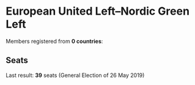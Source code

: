 # European United Left–Nordic Green Left

Members registered from **0 countries**:

> 

## Seats

Last result: **39** seats (General Election of 26 May 2019)

